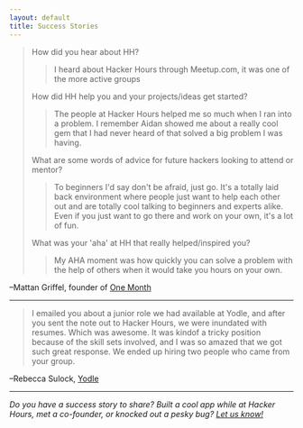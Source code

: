 ```yaml
---
layout: default
title: Success Stories
---
```


> How did you hear about HH?
>
> > I heard about Hacker Hours through Meetup.com, it was one of the more active groups
>
> How did HH help you and your projects/ideas get started?
>
> > The people at Hacker Hours helped me so much when I ran into a problem. I remember Aidan showed me about a really cool gem that I had never heard of that solved a big problem I was having.
>
> What are some words of advice for future hackers looking to attend or mentor?
>
> > To beginners I'd say don't be afraid, just go. It's a totally laid back environment where people just want to help each other out and are totally cool talking to beginners and experts alike. Even if you just want to go there and work on your own, it's a lot of fun.
>
> What was your 'aha' at HH that really helped/inspired you?
>
> > My AHA moment was how quickly you can solve a problem with the help of others when it would take you hours on your own.

–Mattan Griffel, founder of [One Month](https://onemonth.com)

---

> I emailed you about a junior role we had available at Yodle, and after you sent the note out to Hacker Hours, we were inundated with resumes. Which was awesome. It was kindof a tricky position because of the skill sets involved, and I was so amazed that we got such great response. We ended up hiring two people who came from your group.

–Rebecca Sulock, [Yodle](http://www.yodle.com)

---

*Do you have a success story to share? Built a cool app while at Hacker Hours, met a co-founder, or knocked out a pesky bug?  [Let us know!](https://github.com/afeld/hackerhours.org/issues/new)*
